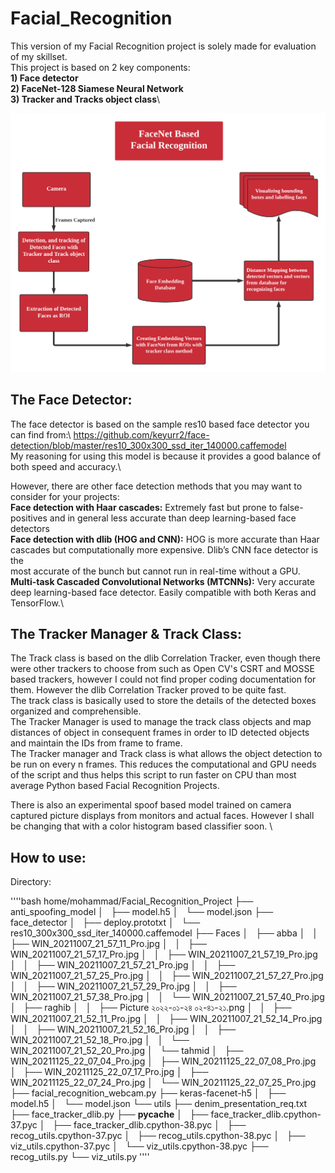 # Facial_Recognition

This version of my Facial Recognition project is solely made for evaluation of my skillset.\
This project is based on 2 key components:\
   **1) Face detector**\
   **2) FaceNet-128 Siamese Neural Network**\
   **3) Tracker and Tracks object class**\

![alt text](https://github.com/noorraghib12/Facial_Recognition/blob/main/utils/image.png?raw=true)

## The Face Detector:

The face detector is based on the sample res10 based face detector you can find from:\ 
https://github.com/keyurr2/face-detection/blob/master/res10_300x300_ssd_iter_140000.caffemodel \
My reasoning for using this model is because it provides a good balance of both speed and accuracy.\

However, there are other face detection methods that you may want to consider for your projects:\
   **Face detection with Haar cascades:** Extremely fast but prone to false-positives and in general less accurate than deep learning-based face detectors\
   **Face detection with dlib (HOG and CNN):** HOG is more accurate than Haar cascades but computationally more expensive. Dlib’s CNN face detector is the\
                                               most accurate of the bunch but cannot run in real-time without a GPU.\
   **Multi-task Cascaded Convolutional Networks (MTCNNs):** Very accurate deep learning-based face detector. Easily compatible with both Keras and TensorFlow.\

## The Tracker Manager & Track Class:

The Track class is based on the dlib Correlation Tracker, even though there were other trackers to choose from such as Open CV's CSRT and MOSSE based trackers, however I could not find proper coding documentation for them. However the dlib Correlation Tracker proved to be quite fast.\
The track class is basically used to store the details of the detected boxes organized and comprehensible. \
The Tracker Manager is used to manage the track class objects and map distances of object in consequent frames in order to ID detected objects and maintain the IDs from frame to frame. \
The Tracker manager and Track class is what allows the object detection to be run on every n frames. This reduces the computational and GPU needs of the script and thus helps this script to run faster on CPU than most average Python based Facial Recognition Projects.

There is also an experimental spoof based model trained on camera captured picture displays from monitors and actual faces. However I shall be changing that with a color histogram based classifier soon. \

## How to use:
Directory: 

''''bash
home/mohammad/Facial_Recognition_Project
├── anti_spoofing_model
│   ├── model.h5
│   └── model.json
├── face_detector
│   ├── deploy.prototxt
│   └── res10_300x300_ssd_iter_140000.caffemodel
├── Faces
│   ├── abba
│   │   ├── WIN_20211007_21_57_11_Pro.jpg
│   │   ├── WIN_20211007_21_57_17_Pro.jpg
│   │   ├── WIN_20211007_21_57_19_Pro.jpg
│   │   ├── WIN_20211007_21_57_21_Pro.jpg
│   │   ├── WIN_20211007_21_57_25_Pro.jpg
│   │   ├── WIN_20211007_21_57_27_Pro.jpg
│   │   ├── WIN_20211007_21_57_29_Pro.jpg
│   │   ├── WIN_20211007_21_57_38_Pro.jpg
│   │   └── WIN_20211007_21_57_40_Pro.jpg
│   ├── raghib
│   │   ├── Picture ২০২২-০১-২৪ ০২-৪১-২১.png
│   │   ├── WIN_20211007_21_52_11_Pro.jpg
│   │   ├── WIN_20211007_21_52_14_Pro.jpg
│   │   ├── WIN_20211007_21_52_16_Pro.jpg
│   │   ├── WIN_20211007_21_52_18_Pro.jpg
│   │   └── WIN_20211007_21_52_20_Pro.jpg
│   └── tahmid
│       ├── WIN_20211125_22_07_04_Pro.jpg
│       ├── WIN_20211125_22_07_08_Pro.jpg
│       ├── WIN_20211125_22_07_17_Pro.jpg
│       ├── WIN_20211125_22_07_24_Pro.jpg
│       └── WIN_20211125_22_07_25_Pro.jpg
├── facial_recognition_webcam.py
├── keras-facenet-h5
│   ├── model.h5
│   └── model.json
└── utils
    ├── denim_presentation_req.txt
    ├── face_tracker_dlib.py
    ├── __pycache__
    │   ├── face_tracker_dlib.cpython-37.pyc
    │   ├── face_tracker_dlib.cpython-38.pyc
    │   ├── recog_utils.cpython-37.pyc
    │   ├── recog_utils.cpython-38.pyc
    │   ├── viz_utils.cpython-37.pyc
    │   └── viz_utils.cpython-38.pyc
    ├── recog_utils.py
    └── viz_utils.py
''''
         


   
